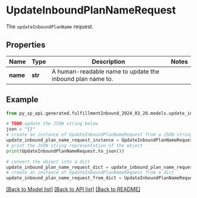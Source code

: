 # UpdateInboundPlanNameRequest

The `updateInboundPlanName` request.

## Properties

Name | Type | Description | Notes
------------ | ------------- | ------------- | -------------
**name** | **str** | A human-readable name to update the inbound plan name to. | 

## Example

```python
from py_sp_api.generated.fulfillmentInbound_2024_03_20.models.update_inbound_plan_name_request import UpdateInboundPlanNameRequest

# TODO update the JSON string below
json = "{}"
# create an instance of UpdateInboundPlanNameRequest from a JSON string
update_inbound_plan_name_request_instance = UpdateInboundPlanNameRequest.from_json(json)
# print the JSON string representation of the object
print(UpdateInboundPlanNameRequest.to_json())

# convert the object into a dict
update_inbound_plan_name_request_dict = update_inbound_plan_name_request_instance.to_dict()
# create an instance of UpdateInboundPlanNameRequest from a dict
update_inbound_plan_name_request_from_dict = UpdateInboundPlanNameRequest.from_dict(update_inbound_plan_name_request_dict)
```
[[Back to Model list]](../README.md#documentation-for-models) [[Back to API list]](../README.md#documentation-for-api-endpoints) [[Back to README]](../README.md)


